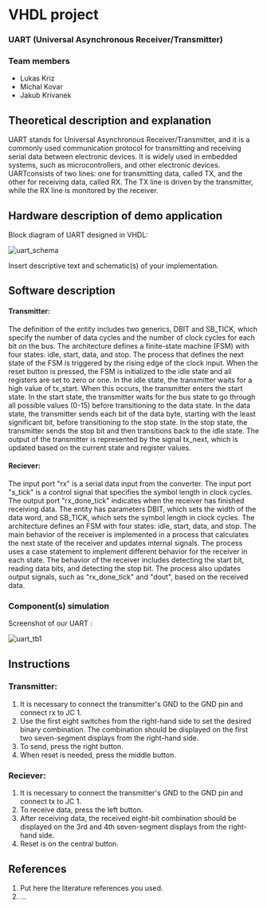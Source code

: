 # VHDL project

### UART (Universal Asynchronous Receiver/Transmitter)

### Team members

* Lukas Kriz
* Michal Kovar
* Jakub Krivanek

## Theoretical description and explanation

UART stands for Universal Asynchronous Receiver/Transmitter, and it is a commonly used communication protocol for transmitting and receiving serial data between electronic devices. It is widely used in embedded systems, such as microcontrollers, and other electronic devices. UARTconsists of two lines: one for transmitting data, called TX, and the other for receiving data, called RX. The TX line is driven by the transmitter, while the RX line is monitored by the receiver. 

## Hardware description of demo application
Block diagram of UART designed in VHDL:

![uart_schema](https://user-images.githubusercontent.com/124684744/235447990-62608f3f-8d7b-46f5-b637-c452ca2f4952.png)


Insert descriptive text and schematic(s) of your implementation.

## Software description

#### Transmitter:
The definition of the entity includes two generics, DBIT and SB_TICK, which specify the number of data cycles and the number of clock cycles for each bit on the bus. The architecture defines a finite-state machine (FSM) with four states: idle, start, data, and stop. The process that defines the next state of the FSM is triggered by the rising edge of the clock input. When the reset button is pressed, the FSM is initialized to the idle state and all registers are set to zero or one. In the idle state, the transmitter waits for a high value of tx_start. When this occurs, the transmitter enters the start state. In the start state, the transmitter waits for the bus state to go through all possible values (0-15) before transitioning to the data state. In the data state, the transmitter sends each bit of the data byte, starting with the least significant bit, before transitioning to the stop state. In the stop state, the transmitter sends the stop bit and then transitions back to the idle state. The output of the transmitter is represented by the signal tx_next, which is updated based on the current state and register values.

#### Reciever:
The input port "rx" is a serial data input from the converter. The input port "s_tick" is a control signal that specifies the symbol length in clock cycles. The output port "rx_done_tick" indicates when the receiver has finished receiving data. The entity has parameters DBIT, which sets the width of the data word, and SB_TICK, which sets the symbol length in clock cycles. The architecture defines an FSM with four states: idle, start, data, and stop. The main behavior of the receiver is implemented in a process that calculates the next state of the receiver and updates internal signals. The process uses a case statement to implement different behavior for the receiver in each state. The behavior of the receiver includes detecting the start bit, reading data bits, and detecting the stop bit. The process also updates output signals, such as "rx_done_tick" and "dout", based on the received data. 

### Component(s) simulation

Screenshot of our UART :

![uart_tb1](https://user-images.githubusercontent.com/124684744/235448080-d529142f-33d2-4819-acda-e9c990656aa9.png)

## Instructions

### Transmitter:
1. It is necessary to connect the transmitter's GND to the GND pin and connect rx to JC 1.
2. Use the first eight switches from the right-hand side to set the desired binary combination. 
The combination should be displayed on the first two seven-segment displays from the right-hand side.
3. To send, press the right button.
4. When reset is needed, press the middle button.

### Reciever:
1. It is necessary to connect the transmitter's GND to the GND pin and connect tx to JC 1.
2. To receive data, press the left button.
3. After receiving data, the received eight-bit combination should be displayed on the 3rd and 4th seven-segment displays from the right-hand side.
4. Reset is on the central button.

## References
1. Put here the literature references you used.
2. ...